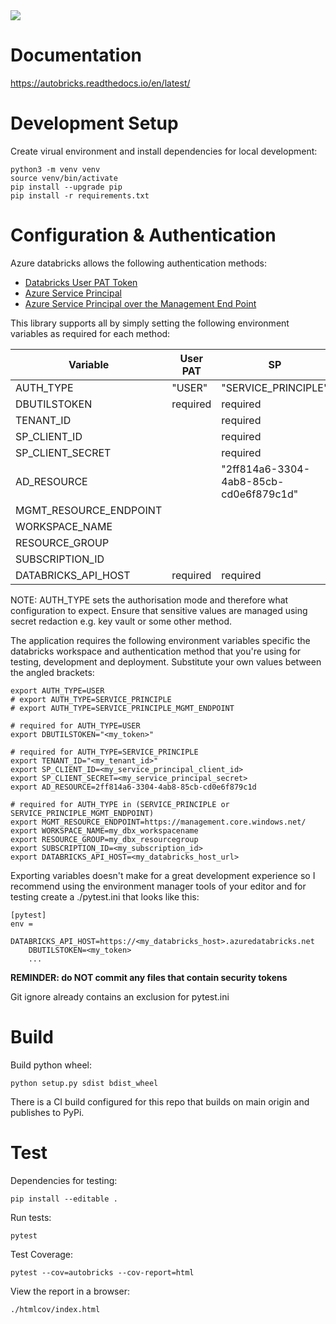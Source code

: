 <img src="https://img.shields.io/badge/Python-v3.8-blue">

# Documentation

https://autobricks.readthedocs.io/en/latest/

# Development Setup

Create virual environment and install dependencies for local development:

```
python3 -m venv venv
source venv/bin/activate
pip install --upgrade pip
pip install -r requirements.txt
```

# Configuration & Authentication

Azure databricks allows the following authentication methods:

- [Databricks User PAT Token](https://docs.microsoft.com/en-us/azure/databricks/dev-tools/api/latest/authentication)
- [Azure Service Principal](https://docs.microsoft.com/en-us/azure/databricks/dev-tools/api/latest/aad/)
- [Azure Service Principal over the Management End Point](https://docs.microsoft.com/en-us/azure/databricks/dev-tools/api/latest/aad/)

This library supports all by simply setting the following environment variables as required for each method:

| Variable | User PAT | SP | SP on Mgmt Endpoint |
|----------|----------|----|---------------------|
|AUTH_TYPE              | "USER"    | "SERVICE_PRINCIPLE"                    | "SERVICE_PRINCIPLE_MGMT_ENDPOINT" |
|DBUTILSTOKEN           | required  | required                               | required |
|TENANT_ID              |           | required                               | required |
|SP_CLIENT_ID           |           | required                               | required |
|SP_CLIENT_SECRET       |           | required                               | required |
|AD_RESOURCE            |           | "2ff814a6-3304-4ab8-85cb-cd0e6f879c1d" | "2ff814a6-3304-4ab8-85cb-cd0e6f879c1d" |
|MGMT_RESOURCE_ENDPOINT |           |                                        | "https://management.core.windows.net/" |
|WORKSPACE_NAME         |           |                                        | required | 
|RESOURCE_GROUP         |           |                                        | required |
|SUBSCRIPTION_ID        |           |                                        | required |
|DATABRICKS_API_HOST    | required  | required                               | required |

NOTE: AUTH_TYPE sets the authorisation mode and therefore what configuration to expect. Ensure that sensitive values are managed using secret redaction e.g. key vault or some other method.

The application requires the following environment variables specific the databricks workspace and authentication method that you're using for testing, development and deployment. Substitute your own values between the angled brackets:

```
export AUTH_TYPE=USER
# export AUTH_TYPE=SERVICE_PRINCIPLE
# export AUTH_TYPE=SERVICE_PRINCIPLE_MGMT_ENDPOINT

# required for AUTH_TYPE=USER
export DBUTILSTOKEN="<my_token>"

# required for AUTH_TYPE=SERVICE_PRINCIPLE
export TENANT_ID="<my_tenant_id>"
export SP_CLIENT_ID=<my_service_principal_client_id>
export SP_CLIENT_SECRET=<my_service_principal_secret>
export AD_RESOURCE=2ff814a6-3304-4ab8-85cb-cd0e6f879c1d

# required for AUTH_TYPE in (SERVICE_PRINCIPLE or SERVICE_PRINCIPLE_MGMT_ENDPOINT)
export MGMT_RESOURCE_ENDPOINT=https://management.core.windows.net/
export WORKSPACE_NAME=my_dbx_workspacename
export RESOURCE_GROUP=my_dbx_resourcegroup
export SUBSCRIPTION_ID=<my_subscription_id>
export DATABRICKS_API_HOST=<my_databricks_host_url>

```

Exporting variables doesn't make for a great development experience so I recommend using the environment manager tools of your editor and for testing create a ./pytest.ini that looks like this:

```
[pytest]
env =
    DATABRICKS_API_HOST=https://<my_databricks_host>.azuredatabricks.net
    DBUTILSTOKEN=<my_token>
    ...
```

**REMINDER: do NOT commit any files that contain security tokens**

Git ignore already contains an exclusion for pytest.ini


# Build

Build python wheel:
```
python setup.py sdist bdist_wheel
```

There is a CI build configured for this repo that builds on main origin and publishes to PyPi.

# Test

Dependencies for testing:
```
pip install --editable .
```

Run tests:
```
pytest
```

Test Coverage:
```
pytest --cov=autobricks --cov-report=html
```

View the report in a browser:
```
./htmlcov/index.html
```


